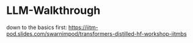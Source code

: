 # LLM-Walkthrough
down to the basics first:
https://iitm-pod.slides.com/swarnimpod/transformers-distilled-hf-workshop-iitmbs
